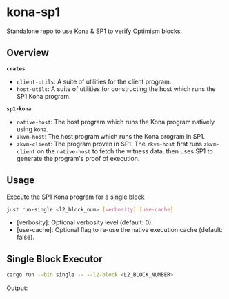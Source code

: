 # kona-sp1

Standalone repo to use Kona & SP1 to verify Optimism blocks.

## Overview

**`crates`**
- `client-utils`: A suite of utilities for the client program.
- `host-utils`: A suite of utilities for constructing the host which runs the SP1 Kona program.

**`sp1-kona`**
- `native-host`: The host program which runs the Kona program natively using `kona`.
- `zkvm-host`: The host program which runs the Kona program in SP1.
- `zkvm-client`: The program proven in SP1. The `zkvm-host` first runs `zkvm-client` on the `native-host` to fetch the witness data, then uses SP1 to generate the program's proof of execution.

## Usage

Execute the SP1 Kona program for a single block

```bash
just run-single <l2_block_num> [verbosity] [use-cache]
```

- [verbosity]: Optional verbosity level (default: 0).
- [use-cache]: Optional flag to re-use the native execution cache (default: false).


## Single Block Executor


```bash
cargo run --bin single -- --l2-block <L2_BLOCK_NUMBER>
```


Output:
```

```
